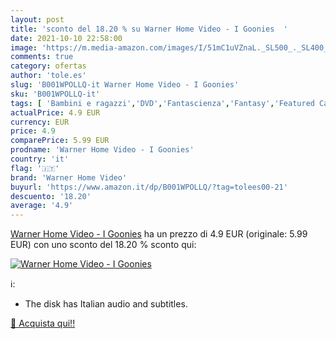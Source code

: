 ```yaml
---
layout: post
title: 'sconto del 18.20 % su Warner Home Video - I Goonies  '
date: 2021-10-10 22:58:00
image: 'https://m.media-amazon.com/images/I/51mC1uVZnaL._SL500_._SL400_.jpg'
comments: true
category: ofertas
author: 'tole.es'
slug: 'B001WPOLLQ-it Warner Home Video - I Goonies'
sku: 'B001WPOLLQ-it'
tags: [ 'Bambini e ragazzi','DVD','Fantascienza','Fantasy','Featured Categories','Film','Film e TV','warner home video', ]
actualPrice: 4.9 EUR
currency: EUR
price: 4.9
comparePrice: 5.99 EUR
prodname: 'Warner Home Video - I Goonies'
country: 'it'
flag: '🇮🇹'
brand: 'Warner Home Video'
buyurl: 'https://www.amazon.it/dp/B001WPOLLQ/?tag=tolees00-21'
descuento: '18.20'
average: '4.9'
---
```


[Warner Home Video - I Goonies](https://www.amazon.it/dp/B001WPOLLQ/?tag=tolees00-21) ha un prezzo di 4.9 EUR (originale: 5.99 EUR) con uno sconto del 18.20 % sconto qui:

[![Warner Home Video - I Goonies](https://m.media-amazon.com/images/I/51mC1uVZnaL._SL500_._SL400_.jpg)](https://www.amazon.it/dp/B001WPOLLQ/?tag=tolees00-21)

ℹ️:

- The disk has Italian audio and subtitles.

[🛒 Acquista qui!!](https://www.amazon.it/dp/B001WPOLLQ/?tag=tolees00-21)
